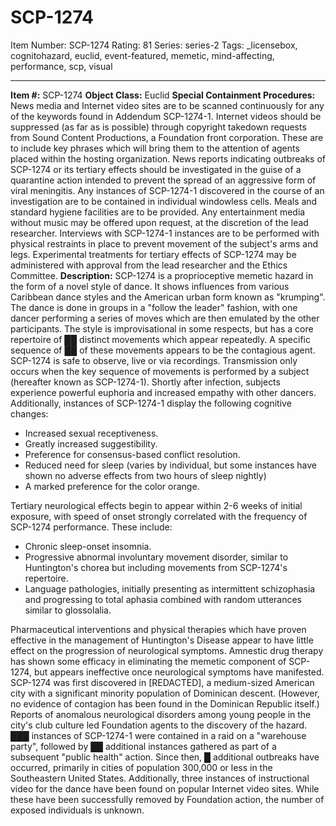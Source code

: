 # SCP-1274
Item Number: SCP-1274
Rating: 81
Series: series-2
Tags: _licensebox, cognitohazard, euclid, event-featured, memetic, mind-affecting, performance, scp, visual

---

**Item #:** SCP-1274
**Object Class:** Euclid
**Special Containment Procedures:** News media and Internet video sites are to be scanned continuously for any of the keywords found in Addendum SCP-1274-1. Internet videos should be suppressed (as far as is possible) through copyright takedown requests from Sound Content Productions, a Foundation front corporation. These are to include key phrases which will bring them to the attention of agents placed within the hosting organization. News reports indicating outbreaks of SCP-1274 or its tertiary effects should be investigated in the guise of a quarantine action intended to prevent the spread of an aggressive form of viral meningitis.
Any instances of SCP-1274-1 discovered in the course of an investigation are to be contained in individual windowless cells. Meals and standard hygiene facilities are to be provided. Any entertainment media without music may be offered upon request, at the discretion of the lead researcher. Interviews with SCP-1274-1 instances are to be performed with physical restraints in place to prevent movement of the subject's arms and legs. Experimental treatments for tertiary effects of SCP-1274 may be administered with approval from the lead researcher and the Ethics Committee.
**Description:** SCP-1274 is a proprioceptive memetic hazard in the form of a novel style of dance. It shows influences from various Caribbean dance styles and the American urban form known as "krumping". The dance is done in groups in a "follow the leader" fashion, with one dancer performing a series of moves which are then emulated by the other participants. The style is improvisational in some respects, but has a core repertoire of ██ distinct movements which appear repeatedly. A specific sequence of ██ of these movements appears to be the contagious agent.
SCP-1274 is safe to observe, live or via recordings. Transmission only occurs when the key sequence of movements is performed by a subject (hereafter known as SCP-1274-1). Shortly after infection, subjects experience powerful euphoria and increased empathy with other dancers. Additionally, instances of SCP-1274-1 display the following cognitive changes:
  * Increased sexual receptiveness.
  * Greatly increased suggestibility.
  * Preference for consensus-based conflict resolution.
  * Reduced need for sleep (varies by individual, but some instances have shown no adverse effects from two hours of sleep nightly)
  * A marked preference for the color orange.

Tertiary neurological effects begin to appear within 2-6 weeks of initial exposure, with speed of onset strongly correlated with the frequency of SCP-1274 performance. These include:
  * Chronic sleep-onset insomnia.
  * Progressive abnormal involuntary movement disorder, similar to Huntington's chorea but including movements from SCP-1274's repertoire.
  * Language pathologies, initially presenting as intermittent schizophasia and progressing to total aphasia combined with random utterances similar to glossolalia.

Pharmaceutical interventions and physical therapies which have proven effective in the management of Huntington's Disease appear to have little effect on the progression of neurological symptoms. Amnestic drug therapy has shown some efficacy in eliminating the memetic component of SCP-1274, but appears ineffective once neurological symptoms have manifested.
SCP-1274 was first discovered in [REDACTED], a medium-sized American city with a significant minority population of Dominican descent. (However, no evidence of contagion has been found in the Dominican Republic itself.) Reports of anomalous neurological disorders among young people in the city's club culture led Foundation agents to the discovery of the hazard. ███ instances of SCP-1274-1 were contained in a raid on a "warehouse party", followed by ██ additional instances gathered as part of a subsequent "public health" action. Since then, █ additional outbreaks have occurred, primarily in cities of population 300,000 or less in the Southeastern United States. Additionally, three instances of instructional video for the dance have been found on popular Internet video sites. While these have been successfully removed by Foundation action, the number of exposed individuals is unknown.